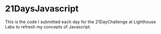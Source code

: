 # 21DaysJavascript
This is the code I submitted each day for the 21DayChallenge at Lighthouse Labs to refresh my concepts of Javascript.
